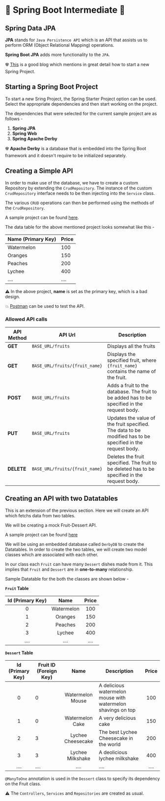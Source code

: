 # :leaves: Spring Boot Intermediate :leaves:

## Spring Data JPA

**JPA** stands for ```Java Persistence API``` which is an API that assists us to perform ORM (Object Relational Mapping) operations. 

**Spring Boot JPA** adds more functionality to the ```JPA```. 

:radioactive: [This](https://huongdanjava.com/create-new-spring-boot-project-using-spring-tool-suite.html) is a good blog which mentions in great detail how to start a new Spring Project.

## Starting a Spring Boot Project 

To start a new Sring Project, the Spring Starter Project option can be used. Select the appropriate dependencies and then start working on the project. 

The dependencies that were selected for the current sample project are as follows - 

1.  **Spring JPA**
1.  **Spring Web**
1.  **Spring Apache Derby**

:radioactive: **Apache Derby** is a database that is embedded into the Spring Boot framework and it doesn't require to be initialized separately.

## Creating a Simple API 

In order to make use of the database, we have to create a custom Repository by extending the ```CrudRepository```. The instance of the custom ```CrudRepository``` interface needs to be then injecting into the ```Service``` class. 

The various ```CRUD``` operations can then be performed using the methods of the ```CrudRepository```. 

A sample project can be found [here](https://github.com/AbhilashG97/Spring-Melon/tree/master/Intermediate/Fruit-API-Data).

The data table for the above mentioned project looks somewhat like this - 
  
| Name (Primary Key)  | Price |
|---------------------|-------|
| Watermelon          | 100   |
| Oranges             | 150   |
| Peaches             | 200   |
| Lychee              | 400   |
| ....                | ....  |

:warning: In the above project, **name** is set as the primary key, which is a bad design. 

:boom: [Postman](https://www.getpostman.com/) can be used to test the API. 

### Allowed API calls

| API Method | API Url                            | Description                                                                                                |
|------------|------------------------------------|------------------------------------------------------------------------------------------------------------|
| **GET**        | ```BASE_URL/fruits```              | Displays all the fruits                                                                                    |
| **GET**        | ```BASE_URL/fruits/{fruit_name}``` | Displays the specified fruit, where ```{fruit_name}``` contains the name of the fruit.                     |
| **POST**       | ```BASE_URL/fruits```              | Adds a fruit to the database. The fruit to be added has to be specified in the request body.               |
| **PUT**        | ```BASE_URL/fruits``` | Updates the value of the fruit specified. The data to be modified has to be specified in the request body. |
| **DELETE**     | ```BASE_URL/fruits/{fruit_name}``` | Deletes the fruit specified. The fruit to be deleted has to be specified in the request body.              |

## Creating an API with two Datatables

This is an extension of the previous section. Here we will create an API which fetchs data from two tables. 

We will be creating a mock Fruit-Dessert API. 

A sample project can be found [here](https://github.com/AbhilashG97/Spring-Melon/tree/master/Intermediate/Fruit-Dessert-API)

We will be using an embedded database called ```DerbyDB``` to create the Datatables. In order to create the two tables, we will create two model classes which are associated with each other.

In our class each ```Fruit``` can have many ```Dessert``` dishes made from it. This implies that ```Fruit``` and ```Dessert``` are in **one-to-many** relationship.

Sample Datatable for the both the classes are shown below - 

**```Fruit``` Table**

| Id (Primary Key) |    Name    | Price |
|:----------------:|:----------:|:-----:|
| 0                | Watermelon | 100   |
| 1                | Oranges    | 150   |
| 2                | Peaches    | 200   |
| 3                | Lychee     | 400   |
| ....             | ....       | ....  |

**```Dessert``` Table**

| Id (Primary Key) | Fruit ID (Foreign Key) |        Name       | Description                                                  | Price |
|:----------------:|------------------------|:-----------------:|--------------------------------------------------------------|:-----:|
| 0                | 0                      | Watermelon Mouse  | A delicious watermelon mouse with watermelon shavings on top | 100   |
| 1                | 0                      | Watermelon Cake   | A very delicious cake                                        | 150   |
| 2                | 3                      | Lychee Cheesecake | The best Lychee Cheesecake in the world                      | 200   |
| 3                | 3                      | Lychee Milkshake  | A deolicious lychee milkshake                                | 400   |
| ....             | ....                   | ....              | ....                                                         | ....  |

```@ManyToOne``` annotation is used in the ```Dessert``` class to specify its dependency on the Fruit class.

:warning: The ```Controllers```, ```Services``` and ```Repositories``` are created as usual. 

